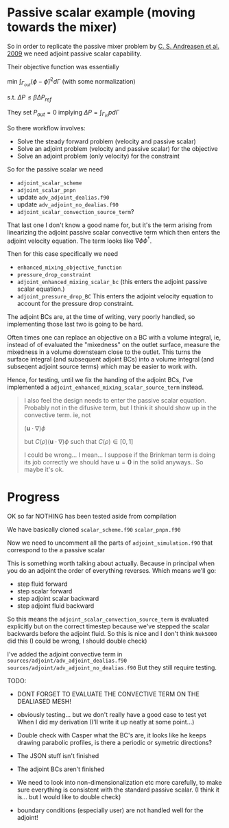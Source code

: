 # Passive scalar example (moving towards the mixer)
So in order to replicate the passive mixer problem by 
[C. S. Andreasen et al. 2009](https://doi.org/10.1002/fld.1964)
we need adjoint passive scalar capability.

Their objective function was essentially

min $\int_{\Gamma_{out}} (\phi - \bar{\phi})^2 d\Gamma$ 
(with some normalization)

s.t. $\Delta P \leq \beta \Delta P_{ref}$

They set $P_{out} = 0$ implying $\Delta P = \int_{\Gamma_{in}}p d \Gamma$

So there workflow involves:
- Solve the steady forward problem (velocity and passive scalar)
- Solve an adjoint problem (velocity and passive scalar) for the objective
- Solve an adjoint problem (only velocity) for the constraint

So for the passive scalar we need
- `adjoint_scalar_scheme`
- `adjoint_scalar_pnpn`
- update `adv_adjoint_dealias.f90`
- update `adv_adjoint_no_dealias.f90`
- `adjoint_scalar_convection_source_term`?

That last one I don't know a good name for, but it's the term arising from
linearizing the adjoint passive scalar convective term which then enters the
adjoint velocity equation. The term looks like $\nabla \phi \phi^\dagger$.

Then for this case specifically we need
- `enhanced_mixing_objective_function`
- `pressure_drop_constraint`
- `adjoint_enhanced_mixing_scalar_bc` (this enters the adjoint
passive scalar equation.)
- `adjoint_pressure_drop_BC` This enters the adjoint velocity equation to 
account for the pressure drop constraint.

The adjoint BCs are, at the time of writing, very poorly handled, so 
implementing those last two is going to be hard.

Often times one can replace an objective on a BC with a volume integral, 
ie, instead of of evaluated the "mixedness" on the outlet surface, measure
the mixedness in a volume downsteam close to the outlet.
This turns the surface integral (and subsequent adjoint BCs) into a 
volume integral (and subseqent adjoint source terms) which may be easier to
work with.

Hence, for testing, until we fix the handing of the adjoint BCs, I've 
implemented a `adjoint_enhanced_mixing_scalar_source_term` instead.

> I also feel the design needs to enter the passive scalar 
> equation. Probably not in the difusive term, but I think it should show up
> in the convective term. ie, not
>
> $(\mathbf{u} \cdot \nabla ) \phi$
>
> but $C(\rho) (\mathbf{u} \cdot \nabla ) \phi$ such that $C(\rho) \in [0,1]$
> 
> I could be wrong... I mean... I suppose if the Brinkman term is doing its
> job correctly we should have $\mathbf{u}= \mathbf{0}$ in the solid anyways..
> So maybe it's ok.


# Progress
OK so far NOTHING has been tested aside from compilation

We have basically cloned 
	`scalar_scheme.f90`
	`scalar_pnpn.f90`

Now we need to uncomment all the parts of `adjoint_simulation.f90` that 
correspond to the a passive scalar

This is something worth talking about actually.
Because in principal when you do an adjoint the order of everything reverses. 
Which means we'll go:
- step fluid forward
- step scalar forward
- step adjoint scalar backward
- step adjoint fluid backward

So this means the `adjoint_scalar_convection_source_term` is evaluated 
explicitly but on the correct timestep because we've stepped the scalar 
backwards before the adjoint fluid. So this is nice and I don't think
`Nek5000` did this (I could be wrong, I should double check)

I've added the adjoint convective term in 
	`sources/adjoint/adv_adjoint_dealias.f90`
	`sources/adjoint/adv_adjoint_no_dealias.f90`
But they still require testing.

TODO:
- DONT FORGET TO EVALUATE THE CONVECTIVE TERM ON THE DEALIASED MESH!
- obviously testing... but we don't really have a good case to test yet
When I did my derivation (I'll write it up neatly at some point...) 
- Double check with Casper what the BC's are, it looks like he keeps drawing
parabolic profiles, is there a periodic or symetric directions?

- The JSON stuff isn't finished
- The adjoint BCs aren't finished
- We need to look into non-dimensionalization etc more carefully, 
to make sure everything is consistent with the standard passive scalar. 
  (I think it is... but I would like to double check)
- boundary conditions (especially user) are not handled well for the adjoint!

